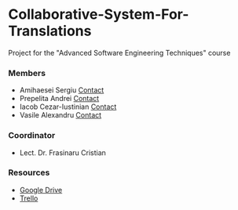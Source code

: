 # Collaborative-System-For-Translations
Project for the "Advanced Software Engineering Techniques" course

### Members
  - Amihaesei Sergiu [Contact](mailto:amihaeseisergiu@gmail.com)
  - Prepelita Andrei [Contact](mailto:andreiprep999@gmail.com)
  - Iacob Cezar-Iustinian [Contact](mailto:icezar731@gmail.com)
  - Vasile Alexandru [Contact](mailto:alexandru.vasile@gmail.com)

### Coordinator
  - Lect. Dr. Frasinaru Cristian

### Resources
  - [Google Drive](https://drive.google.com/drive/folders/1ZmdM438VgU5OsXk8UYbUfhJT7rzUU1wn?usp=sharing)
  - [Trello](https://trello.com/invite/b/B3Eo2NaR/cc3f8514f36f0beb25af79a6b0d7c592/projects-calls)
  
